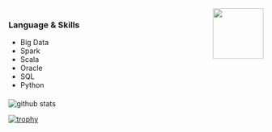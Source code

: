 <img align="right" src="https://user-images.githubusercontent.com/82019075/115510699-af53c500-a29d-11eb-83de-24d9d0f59ef9.png" height="100" width="100">
<h3 > Language & Skills </h3>

- Big Data
- Spark
- Scala 
- Oracle
- SQL
- Python

<h4 align="center"></h4>

<img align="center" src="https://github-readme-stats.vercel.app/api?username=chandg8899&show_icons=true&include_all_commits=true&theme=blue-white&count_private=true" alt="github stats">

[![trophy](https://github-profile-trophy.vercel.app/?username=chandg8899&theme=gruvbox)](https://github.com/ryo-ma/github-profile-trophy)

